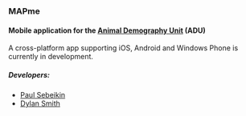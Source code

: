 ### MAPme 

#### Mobile application for the [Animal Demography Unit](http://www.adu.uct.ac.za/) (ADU)

A cross-platform app supporting iOS, Android and Windows Phone is currently in development.

##### Developers:
- [Paul Sebeikin](mailto:paulsebeikin@hotmail.com)
- [Dylan Smith](mailto:dylan.smith888@gmail.com) 

